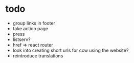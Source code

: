 # todo

- group links in footer
- take action page
- press
- listserv?
- href => react router
- look into creating short urls for ccw using the website?
- reintroduce translations
